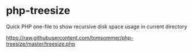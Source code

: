 # php-treesize

Quick PHP one-file to show recursive disk space usage in current directory

https://raw.githubusercontent.com/tomsommer/php-treesize/master/treesize.php
